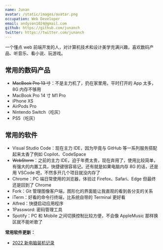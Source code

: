 ```yaml
---
name: Junan
avatar: /static/images/avatar.png
occupation: Web Developer
email: andyson1024@gmail.com
github: https://github.com/junanch
twitter: https://twitter.com/junanch
---
```


一个懂点 web 前端开发的人，对计算机技术和设计美学充满兴趣，喜欢数码产品、听音乐、看小说、玩游戏。

## 常用的数码产品

- ~~MacBook Pro 13 寸~~：不是主力机了，扔在家里用，平时打开的 App 太多，8G 内存不够用
- MacBook Pro 14 寸 M1 Pro
- iPhone XS
- AirPods Pro
- Nintendo Switch（吃灰）
- PS5（吃灰）

## 常用的软件

- Visual Studio Code：现在主力 IDE，因为毕竟与 GitHub 等一系列服务搭配起来太香了例如 Copilot、CodeSpace
- ~~WebStorm~~：之前的主力 IDE，迫于年费太贵，现在弃用了，使用比较简单，有强大的内置工具，快捷键很容易记。还有就是如果电脑内存 8G 的话，还是用 VSCode 吧，不然多开几个项目就没内存了
- Chrome：PC 端日常使用的浏览器，体验过 Firefox、Safari、Edge 但最终还是回到了 Chrome
- Fork：Git 管理图像客户端，图形化的界面能让我直观的看到各分支的关系
- iTerm：好看的命令行终端，比系统自带的 Terminal 更好看
- Alfred：快捷启动应用程序
- 1Password: 密码管理工具
- Spotify：PC 和 Mobile 之间切换控制比较方便，不会像 AppleMusic 那样换区就不能听歌了

**常用软件更新：**

- [2022 新电脑装机记录](../blog/2022-new-mac-record)
